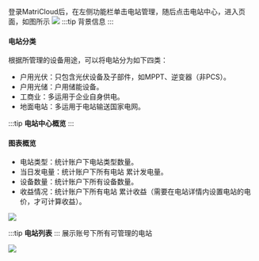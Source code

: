 登录MatriCloud后，在左侧功能栏单击电站管理，随后点击电站中心，进入页面，如图所示
<img src="/assets/plant-station.png" >
:::tip 背景信息
:::
#### **电站分类**
根据所管理的设备用途，可以将电站分为如下四类：
* 户用光伏：只包含光伏设备及子部件，如MPPT、逆变器（非PCS）。
* 户用光储：户用储能设备。
* 工商业：多运用于企业自身供电。
* 地面电站：多运用于电站输送国家电网。

:::tip **电站中心概览**
:::
####  **图表概览**
* 电站类型：统计账户下电站类型数量。
* 当日发电量：统计账户下所有电站 累计发电量。
* 设备数量：统计账户下所有设备数量。
* 收益情况：统计账户下所有电站 累计收益（需要在电站详情内设置电站的电价，才可计算收益）。
<img src="/assets/plant-station-chart.png" >

:::tip **电站列表**
:::
展示账号下所有可管理的电站

<img src="/assets/plant-station-list.png" >